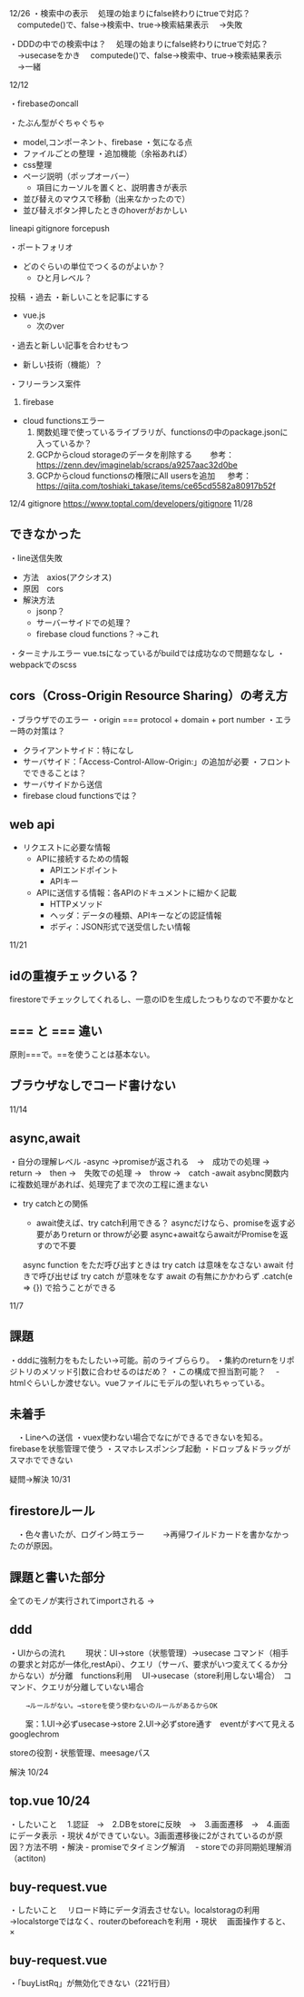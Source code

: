 12/26
・検索中の表示
　処理の始まりにfalse終わりにtrueで対応？
　computede()で、false→検索中、true→検索結果表示
　→失敗

・DDDの中での検索中は？
　処理の始まりにfalse終わりにtrueで対応？
　→usecaseをかき
　computede()で、false→検索中、true→検索結果表示
　→一緒

12/12

・firebaseのoncall

・たぶん型がぐちゃぐちゃ
  - model,コンポーネント、firebase
・気になる点
  - ファイルごとの整理
・追加機能（余裕あれば）
  - css整理
  - ページ説明（ポップオーバー）
    - 項目にカーソルを置くと、説明書きが表示
  - 並び替えのマウスで移動（出来なかったので）
  - 並び替えボタン押したときのhoverがおかしい

lineapi
gitignore
forcepush

・ポートフォリオ
  - どのぐらいの単位でつくるのがよいか？
    - ひと月レベル？

投稿
・過去
・新しいことを記事にする
  - vue.js
    - 次のver


・過去と新しい記事を合わせもつ

  - 新しい技術（機能）？

・フリーランス案件


1. firebase
  - cloud functionsエラー
    1. 関数処理で使っているライブラリが、functionsの中のpackage.jsonに入っているか？
    2. GCPからcloud storageのデータを削除する
   　　参考：https://zenn.dev/imaginelab/scraps/a9257aac32d0be
    3. GCPからcloud functionsの権限にAll usersを追加
    　 参考：https://qiita.com/toshiaki_takase/items/ce65cd5582a80917b52f


12/4
gitignore
https://www.toptal.com/developers/gitignore
11/28
## できなかった
・line送信失敗
  - 方法　axios(アクシオス)
  - 原因　cors 
  - 解決方法
    - jsonp？
    - サーバーサイドでの処理？
    - firebase cloud functions？→これ
  
・ターミナルエラー vue.tsになっているがbuildでは成功なので問題ななし
・webpackでのscss


## cors（Cross-Origin Resource Sharing）の考え方
・ブラウザでのエラー
・origin === protocol + domain + port number
・エラー時の対策は？
  - クライアントサイド：特になし
  - サーバサイド：「Access-Control-Allow-Origin:」の追加が必要
・フロントでできることは？
  - サーバサイドから送信
  - firebase cloud functionsでは？

## web api
- リクエストに必要な情報
  - APIに接続するための情報
    - APIエンドポイント
    - APIキー
  - APIに送信する情報：各APIのドキュメントに細かく記載
    - HTTPメソッド
    - ヘッダ：データの種類、APIキーなどの認証情報
    - ボディ：JSON形式で送受信したい情報


11/21
## idの重複チェックいる？
firestoreでチェックしてくれるし、一意のIDを生成したつもりなので不要かなと

## === と === 違い
原則===で。==を使うことは基本ない。

## ブラウザなしでコード書けない

11/14　
## async,await
  ・自分の理解レベル
    -async →promiseが返される　→　成功での処理 →　return →　then
                              →　失敗での処理 →　throw  →　catch
    -await asybnc関数内に複数処理があれば、処理完了まで次の工程に進まない
  - try catchとの関係
    - await使えば、try catch利用できる？
    asyncだけなら、promiseを返す必要がありreturn or throwが必要
    async+awaitならawaitがPromiseを返すので不要

    async function をただ呼び出すときは try catch は意味をなさない
    await 付きで呼び出せば try catch が意味をなす
    await の有無にかかわらず .catch(e => {}) で拾うことができる

11/7
## 課題
  ・dddに強制力をもたしたい→可能。前のライブららり。
  ・集約のreturnをリポジトリのメソッド引数に合わせるのはだめ？
  ・この構成で担当割可能？
  　- htmlぐらいしか渡せない。vueファイルにモデルの型いれちゃっている。


## 未着手
　・Lineへの送信
  ・vuex使わない場合でなにができるできないを知る。firebaseを状態管理で使う
  ・スマホレスポンシブ起動
  ・ドロップ＆ドラッグがスマホでできない



疑問→解決 10/31
## firestoreルール
　・色々書いたが、ログイン時エラー
　　→再帰ワイルドカードを書かなかったのが原因。

## 課題と書いた部分
全てのモノが実行されてimportされる
→

## ddd
  ・UIからの流れ
  　
  　現状：UI→store（状態管理）→usecase コマンド（相手の要求と対応が一体化,restApi）、クエリ（サーバ、要求がいつ変えてくるか分からない）が分離　functions利用
         　UI→usecase（store利用しない場合）　コマンド、クエリが分離していない場合

        →ルールがない。→storeを使う使わないのルールがあるからOK
　　案：1.UI→必ずusecase→store
       2.UI→必ずstore通す　eventがすべて見えるgooglechrom

storeの役割・状態管理、meesageパス






解決 10/24
## top.vue 10/24
  ・したいこと
  　1.認証　→　2.DBをstoreに反映　→　3.画面遷移　→　4.画面にデータ表示
  ・現状
    4ができていない。3画面遷移後に2がされているのが原因？方法不明
  ・解決
    - promiseでタイミング解消
  　- storeでの非同期処理解消（actiton)

## buy-request.vue
  ・したいこと
  　リロード時にデータ消去させない。localstoragの利用
    →localstorgeではなく、routerのbeforeachを利用
  ・現状
  　画面操作すると、×

## buy-request.vue
  ・「buyListRq」が無効化できない（221行目）


